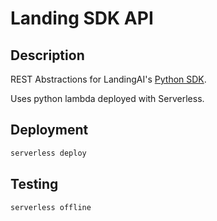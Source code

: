 # Landing SDK API

## Description

REST Abstractions for LandingAI's [Python SDK](https://github.com/landing-ai/landingai-python).

Uses python lambda deployed with Serverless.

## Deployment

```sh
serverless deploy
```

## Testing

```sh
serverless offline
```
